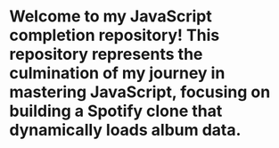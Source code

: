 # Welcome to my JavaScript completion repository! This repository represents the culmination of my journey in mastering JavaScript, focusing on building a Spotify clone that dynamically loads album data.

